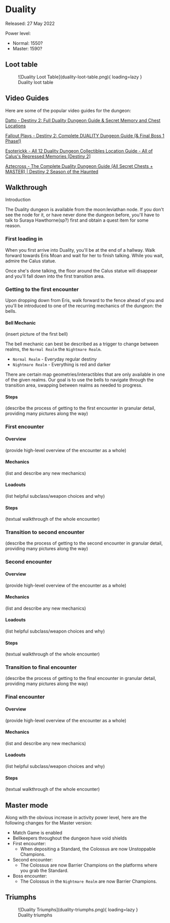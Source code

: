 <!-- 

Template for links to open in new tab:

<a href="[url]" target="_blank">[display_text]</a> 

-->


Duality
====================================================================

Released: 27 May 2022

Power level:

- Normal: 1550?
- Master: 1590?


Loot table
--------------------------------------------------------------------

<figure markdown>
  ![Duality Loot Table](duality-loot-table.png){ loading=lazy }
  <figcaption>Duality loot table</figcaption>
</figure>


Video Guides
--------------------------------------------------------------------

Here are some of the popular video guides for the dungeon:

<a href="https://www.youtube.com/watch?v=WniU18Fuo4k" target="_blank">Datto - Destiny 2: Full Duality Dungeon Guide & Secret Memory and Chest Locations</a> 

<a href="https://www.youtube.com/watch?v=LHTIiDvPC94" target="_blank">Fallout Plays - Destiny 2: Complete DUALITY Dungeon Guide (& Final Boss 1 Phase!)</a> 

<a href="https://www.youtube.com/watch?v=6QGD1nK5RT4" target="_blank">Esoterickk - All 12 Duality Dungeon Collectibles Location Guide - All of Calus's Repressed Memories [Destiny 2]</a> 

<a href="https://www.youtube.com/watch?v=E5B9vwYAhE8" target="_blank">Aztecross - The Complete Duality Dungeon Guide (All Secret Chests + MASTER) | Destiny 2 Season of the Haunted</a> 


Walkthrough
--------------------------------------------------------------------

Introduction

The Duality dungeon is available from the moon:leviathan node. If you don't see the node for it, or have never done the dungeon before, you'll have to talk to Suraya Hawthorne(sp?) first and obtain a quest item for some reason.

### First loading in

When you first arrive into Duality, you'll be at the end of a hallway. Walk forward towards Eris Moan and wait for her to finish talking. While you wait, admire the Calus statue.

Once she's done talking, the floor around the Calus statue will disappear and you'll fall down into the first transition area.

### Getting to the first encounter

Upon dropping down from Eris, walk forward to the fence ahead of you and you'll be introduced to one of the recurring mechanics of the dungeon: the bells.

#### Bell Mechanic
(insert picture of the first bell)

The bell mechanic can best be described as a trigger to change between realms, the `Normal Realm` the `Nightmare Realm`. 

- `Normal Realm` - Everyday regular destiny
- `Nightmare Realm` - Everything is red and darker

There are certain map geometries/interactibles that are only available in one of the given realms. Our goal is to use the bells to navigate through the transition area, swapping between realms as needed to progress.

#### Steps

(describe the process of getting to the first encounter in granular detail, providing many pictures along the way)

### First encounter

#### Overview

(provide high-level overview of the encounter as a whole)

#### Mechanics

(list and describe any new mechanics)

#### Loadouts

(list helpful subclass/weapon choices and why)

#### Steps

(textual walkthrough of the whole encounter)

### Transition to second encounter

(describe the process of getting to the second encounter in granular detail, providing many pictures along the way)

### Second encounter

#### Overview

(provide high-level overview of the encounter as a whole)

#### Mechanics

(list and describe any new mechanics)

#### Loadouts

(list helpful subclass/weapon choices and why)

#### Steps

(textual walkthrough of the whole encounter)

### Transition to final encounter

(describe the process of getting to the final encounter in granular detail, providing many pictures along the way)

### Final encounter

#### Overview

(provide high-level overview of the encounter as a whole)

#### Mechanics

(list and describe any new mechanics)

#### Loadouts

(list helpful subclass/weapon choices and why)

#### Steps

(textual walkthrough of the whole encounter)


Master mode
--------------------------------------------------------------------

Along with the obvious increase in activity power level, here are the following changes for the Master version:

- Match Game is enabled
- Bellkeepers throughout the dungeon have void shields
- First encounter:
    - When depositing a Standard, the Colossus are now Unstoppable Champions.
- Second encounter:
    - The Colossus are now Barrier Champions on the platforms where you grab the Standard.
- Boss encounter:
    - The Colossus in the `Nightmare Realm` are now Barrier Champions. 


Triumphs
--------------------------------------------------------------------

<figure markdown>
  ![Duality Triumphs](duality-triumphs.png){ loading=lazy }
  <figcaption>Duality triumphs</figcaption>
</figure>
